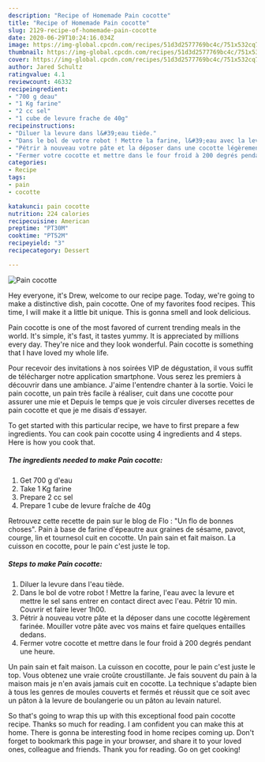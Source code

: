 ```yaml
---
description: "Recipe of Homemade Pain cocotte"
title: "Recipe of Homemade Pain cocotte"
slug: 2129-recipe-of-homemade-pain-cocotte
date: 2020-06-29T10:24:16.034Z
image: https://img-global.cpcdn.com/recipes/51d3d2577769bc4c/751x532cq70/pain-cocotte-photo-principale-de-la-recette.jpg
thumbnail: https://img-global.cpcdn.com/recipes/51d3d2577769bc4c/751x532cq70/pain-cocotte-photo-principale-de-la-recette.jpg
cover: https://img-global.cpcdn.com/recipes/51d3d2577769bc4c/751x532cq70/pain-cocotte-photo-principale-de-la-recette.jpg
author: Jared Schultz
ratingvalue: 4.1
reviewcount: 46332
recipeingredient:
- "700 g deau"
- "1 Kg farine"
- "2 cc sel"
- "1 cube de levure frache de 40g"
recipeinstructions:
- "Diluer la levure dans l&#39;eau tiède."
- "Dans le bol de votre robot ! Mettre la farine, l&#39;eau avec la levure et mettre le sel sans entrer en contact direct avec l&#39;eau. Pétrir 10 min. Couvrir et faire lever 1h00."
- "Pétrir à nouveau votre pâte et la déposer dans une cocotte légèrement farinée. Mouiller votre pâte avec vos mains et faire quelques entailles dedans."
- "Fermer votre cocotte et mettre dans le four froid à 200 degrés pendant une heure."
categories:
- Recipe
tags:
- pain
- cocotte

katakunci: pain cocotte 
nutrition: 224 calories
recipecuisine: American
preptime: "PT30M"
cooktime: "PT52M"
recipeyield: "3"
recipecategory: Dessert

---
```



![Pain cocotte](https://img-global.cpcdn.com/recipes/51d3d2577769bc4c/751x532cq70/pain-cocotte-photo-principale-de-la-recette.jpg)

Hey everyone, it's Drew, welcome to our recipe page. Today, we're going to make a distinctive dish, pain cocotte. One of my favorites food recipes. This time, I will make it a little bit unique. This is gonna smell and look delicious.

Pain cocotte is one of the most favored of current trending meals in the world. It's simple, it's fast, it tastes yummy. It is appreciated by millions every day. They're nice and they look wonderful. Pain cocotte is something that I have loved my whole life.

Pour recevoir des invitations à nos soirées VIP de dégustation, il vous suffit de télécharger notre application smartphone. Vous serez les premiers à découvrir dans une ambiance. J&#39;aime l&#39;entendre chanter à la sortie. Voici le pain cocotte, un pain très facile à réaliser, cuit dans une cocotte pour assurer une mie et Depuis le temps que je vois circuler diverses recettes de pain cocotte et que je me disais d&#39;essayer.


To get started with this particular recipe, we have to first prepare a few ingredients. You can cook pain cocotte using 4 ingredients and 4 steps. Here is how you cook that.

<!--inarticleads1-->

##### The ingredients needed to make Pain cocotte:

1. Get 700 g d&#39;eau
1. Take 1 Kg farine
1. Prepare 2 cc sel
1. Prepare 1 cube de levure fraîche de 40g


Retrouvez cette recette de pain sur le blog de Flo : &#34;Un flo de bonnes choses&#34;. Pain à base de farine d&#39;épeautre aux graines de sésame, pavot, courge, lin et tournesol cuit en cocotte. Un pain sain et fait maison. La cuisson en cocotte, pour le pain c&#39;est juste le top. 

<!--inarticleads2-->

##### Steps to make Pain cocotte:

1. Diluer la levure dans l&#39;eau tiède.
1. Dans le bol de votre robot ! Mettre la farine, l&#39;eau avec la levure et mettre le sel sans entrer en contact direct avec l&#39;eau. Pétrir 10 min. Couvrir et faire lever 1h00.
1. Pétrir à nouveau votre pâte et la déposer dans une cocotte légèrement farinée. Mouiller votre pâte avec vos mains et faire quelques entailles dedans.
1. Fermer votre cocotte et mettre dans le four froid à 200 degrés pendant une heure.


Un pain sain et fait maison. La cuisson en cocotte, pour le pain c&#39;est juste le top. Vous obtenez une vraie croûte croustillante. Je fais souvent du pain à la maison mais je n&#39;en avais jamais cuit en cocotte. La technique s&#39;adapte bien à tous les genres de moules couverts et fermés et réussit que ce soit avec un pâton à la levure de boulangerie ou un pâton au levain naturel. 

So that's going to wrap this up with this exceptional food pain cocotte recipe. Thanks so much for reading. I am confident you can make this at home. There is gonna be interesting food in home recipes coming up. Don't forget to bookmark this page in your browser, and share it to your loved ones, colleague and friends. Thank you for reading. Go on get cooking!
